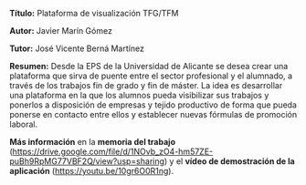 **Título:** Plataforma de visualización TFG/TFM

**Autor:** Javier Marín Gómez

**Tutor:** José Vicente Berná Martínez

**Resumen:** Desde la EPS de la Universidad de Alicante se desea crear una plataforma que sirva de puente entre el sector
             profesional y el alumnado, a través de los trabajos fin de grado y fin de máster. La idea es desarrollar una
             plataforma en la que los alumnos pueda visibilizar sus trabajos y ponerlos a disposición de empresas y tejido
             productivo de forma que pueda ponerse en contacto entre ellos y establecer nuevas fórmulas de promoción laboral.
             
**Más información** en la **memoria del trabajo** (https://drive.google.com/file/d/1NOvb_zO4-hm57ZE-puBh9RpMG77VBF2Q/view?usp=sharing)
y el **vídeo de demostración de la aplicación** (https://youtu.be/10gr6O0R1ng).

